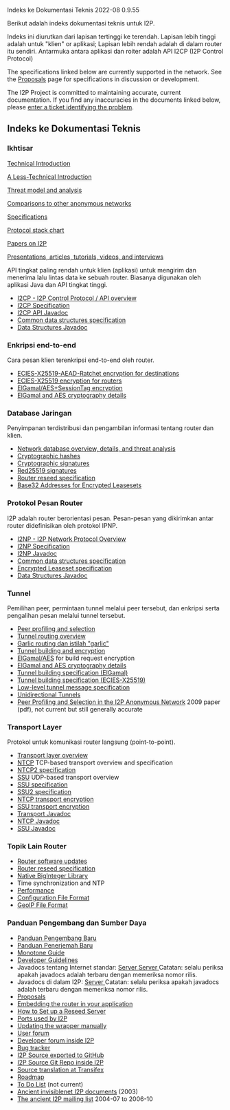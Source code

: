  Indeks ke
Dokumentasi Teknis 2022-08 0.9.55 

Berikut adalah indeks dokumentasi teknis untuk I2P.

Indeks ini diurutkan dari lapisan tertinggi ke terendah. Lapisan lebih
tinggi adalah untuk \"klien\" or aplikasi; Lapisan lebih rendah adalah
di dalam router itu sendiri. Antarmuka antara aplikasi dan roiter adalah
API I2CP (I2P Control Protocol)

The specifications linked below are currently supported in the network.
See the [Proposals]() page
for specifications in discussion or development.

The I2P Project is committed to maintaining accurate, current
documentation. If you find any inaccuracies in the documents linked
below, please [enter a ticket identifying the
problem]().

## Indeks ke Dokumentasi Teknis

### Ikhtisar

[Technical
Introduction]()

[A Less-Technical
Introduction]()

[Threat model and
analysis]()

[Comparisons to other anonymous
networks]()

[Specifications]()

[Protocol stack chart]()

[Papers on I2P]()

[Presentations, articles, tutorials, videos, and
interviews]()

API tingkat paling rendah untuk klien (aplikasi) untuk mengirim dan
menerima lalu lintas data ke sebuah router. Biasanya digunakan oleh
aplikasi Java dan API tingkat tinggi.

- [I2CP - I2P Control Protocol / API
 overview]()
- [I2CP Specification]()
- [I2CP API
 Javadoc](http:///net/i2p/client/package-summary.html)
- [Common data structures
 specification]()
- [Data Structures
 Javadoc](http:///net/i2p/data/package-summary.html)

### Enkripsi end-to-end

Cara pesan klien terenkripsi end-to-end oleh router.

- [ECIES-X25519-AEAD-Ratchet encryption for
 destinations]()
- [ECIES-X25519 encryption for
 routers]()
- [ElGamal/AES+SessionTag
 encryption]()
- [ElGamal and AES cryptography
 details]()

### Database Jaringan

Penyimpanan terdistribusi dan pengambilan informasi tentang router dan
klien.

- [Network database overview, details, and threat
 analysis]()
- [Cryptographic
 hashes](#SHA256)
- [Cryptographic
 signatures](#sig)
- [Red25519 signatures]()
- [Router reseed specification]()
- [Base32 Addresses for Encrypted
 Leasesets]()

### Protokol Pesan Router

I2P adalah router berorientasi pesan. Pesan-pesan yang dikirimkan antar
router didefinisikan oleh protokol IPNP.

- [I2NP - I2P Network Protocol
 Overview]()
- [I2NP Specification]()
- [I2NP
 Javadoc](http:///net/i2p/data/i2np/package-summary.html)
- [Common data structures
 specification]()
- [Encrypted Leaseset
 specification]()
- [Data Structures
 Javadoc](http:///net/i2p/data/package-summary.html)

### Tunnel

Pemilihan peer, permintaan tunnel melalui peer tersebut, dan enkripsi
serta pengalihan pesan melalui tunnel tersebut.

- [Peer profiling and
 selection]()
- [Tunnel routing
 overview]()
- [Garlic routing dan istilah
 \"garlic\"]()
- [Tunnel building and
 encryption]()
- [ElGamal/AES]()
 for build request encryption
- [ElGamal and AES cryptography
 details]()
- [Tunnel building specification
 (ElGamal)]()
- [Tunnel building specification
 (ECIES-X25519)]()
- [Low-level tunnel message
 specification]()
- [Unidirectional
 Tunnels]()
- [Peer Profiling and Selection in the I2P Anonymous
 Network](pdf/I2P-PET-CON-2009.1.pdf)
 2009 paper (pdf), not current but still generally accurate

### Transport Layer

Protokol untuk komunikasi router langsung (point-to-point).

- [Transport layer
 overview]()
- [NTCP]() TCP-based
 transport overview and specification
- [NTCP2 specification]()
- [SSU]() UDP-based
 transport overview
- [SSU specification]()
- [SSU2 specification]()
- [NTCP transport
 encryption](#tcp)
- [SSU transport
 encryption](#udp)
- [Transport
 Javadoc](http:///net/i2p/router/transport/package-summary.html)
- [NTCP
 Javadoc](http:///net/i2p/router/transport/ntcp/package-summary.html)
- [SSU
 Javadoc](http:///net/i2p/router/transport/udp/package-summary.html)

### Topik Lain Router

- [Router software updates]()
- [Router reseed specification]()
- [Native BigInteger
 Library]()
- Time synchronization and NTP
- [Performance]()
- [Configuration File
 Format]()
- [GeoIP File Format]()

### Panduan Pengembang dan Sumber Daya

- [Panduan Pengembang
 Baru]()
- [Panduan Penerjemah
 Baru]()
- [Monotone
 Guide]()
- [Developer
 Guidelines]()
- Javadocs tentang Internet standar: [Server ](https://docs.i2p-projekt.de/javadoc/) [Server ](https://eyedeekay.github.io/javadoc-i2p/) Catatan: selalu
 periksa apakah javadocs adalah terbaru dengan memeriksa nomor rilis.
- Javadocs di dalam I2P: [Server ](http:///javadoc-i2p/)
 Catatan: selalu periksa apakah javadocs adalah terbaru dengan
 memeriksa nomor rilis.
- [Proposals]()
- [Embedding the router in your
 application]()
- [How to Set up a Reseed
 Server]()
- [Ports used by I2P]()
- [Updating the wrapper
 manually]()
- [User forum](http://)
- [Developer forum inside
 I2P](http:///)
- [Bug tracker](https://i2pgit.org/i2p-hackers/i2p.i2p/issues)
- [I2P Source exported to GitHub](https://github.com/i2p/i2p.i2p)
- [I2P Source Git Repo inside I2P](http://git.idk.i2p/i2p/i2p.i2p.git)
- [Source translation at
 Transifex](https://www.transifex.net/projects/p/I2P/)
- [Roadmap]()
- [To Do List]() (not
 current)
- [Ancient invisiblenet I2P
 documents]() (2003)
- [The ancient I2P mailing list](http://zzz.i2p/archive/index.html)
 2004-07 to 2006-10



